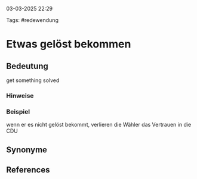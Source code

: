 
03-03-2025 22:29


Tags: #redewendung

# Etwas gelöst bekommen


## Bedeutung

get something solved
### Hinweise


### Beispiel

wenn er es nicht gelöst bekommt, verlieren die Wähler das Vertrauen in die CDU

## Synonyme


## References
